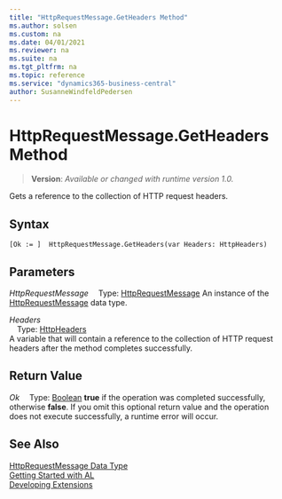 ```yaml
---
title: "HttpRequestMessage.GetHeaders Method"
ms.author: solsen
ms.custom: na
ms.date: 04/01/2021
ms.reviewer: na
ms.suite: na
ms.tgt_pltfrm: na
ms.topic: reference
ms.service: "dynamics365-business-central"
author: SusanneWindfeldPedersen
---
```

[//]: # (START>DO_NOT_EDIT)
[//]: # (IMPORTANT:Do not edit any of the content between here and the END>DO_NOT_EDIT.)
[//]: # (Any modifications should be made in the .xml files in the ModernDev repo.)
# HttpRequestMessage.GetHeaders Method
> **Version**: _Available or changed with runtime version 1.0._

Gets a reference to the collection of HTTP request headers.


## Syntax
```
[Ok := ]  HttpRequestMessage.GetHeaders(var Headers: HttpHeaders)
```
## Parameters
*HttpRequestMessage*
&emsp;Type: [HttpRequestMessage](httprequestmessage-data-type.md)
An instance of the [HttpRequestMessage](httprequestmessage-data-type.md) data type.

*Headers*  
&emsp;Type: [HttpHeaders](../httpheaders/httpheaders-data-type.md)  
A variable that will contain a reference to the collection of HTTP request headers after the method completes successfully.  


## Return Value
*Ok*
&emsp;Type: [Boolean](../boolean/boolean-data-type.md)
**true** if the operation was completed successfully, otherwise **false**. If you omit this optional return value and the operation does not execute successfully, a runtime error will occur.  


[//]: # (IMPORTANT: END>DO_NOT_EDIT)
## See Also
[HttpRequestMessage Data Type](httprequestmessage-data-type.md)  
[Getting Started with AL](../../devenv-get-started.md)  
[Developing Extensions](../../devenv-dev-overview.md)